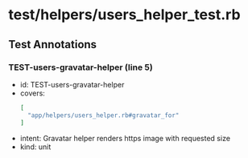 # test/helpers/users_helper_test.rb

## Test Annotations

### TEST-users-gravatar-helper (line 5)
- id: TEST-users-gravatar-helper
- covers:
  ```json
  [
    "app/helpers/users_helper.rb#gravatar_for"
  ]
  ```
- intent: Gravatar helper renders https image with requested size
- kind: unit
